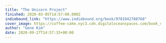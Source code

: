 ```yaml
---
title: "The Unicorn Project"
finished: 2020-03-05T14:57:00.000Z
indiebound_link: "https://www.indiebound.org/book/9781942788768"
cover_image: https://coffee-cake.nyc3.cdn.digitaloceanspaces.com/book_covers/2020/44333183.jpg
author: "Gene Kim"
date: 2020-09-27T14:57:33+00:00
---
```


